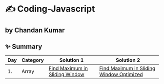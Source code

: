 # ✍️ Coding-Javascript
## by Chandan Kumar

✨ Summary
---

| Day | Category | Solution 1 | Solution 2 |
| --- | -------- | --------- | --------- |
| 1. | Array | [Find Maximum in Sliding Window](Data-Structure-Problems/Arrays/Find-Maximum-in-Sliding-Window.js) | [Find Maximum in Sliding Window Optimized](Data-Structure-Problems/Arrays/Find-Maximum-in-Sliding-Window-Optimized.js) |
